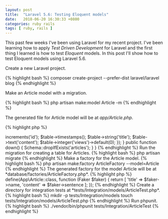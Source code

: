 ```yaml
---
layout: post
title:  "Laravel 5.6: Testing Eloquent models"
date:   2018-06-20 16:30:33 +0800
categories: ruby rails
tags: [ ruby, rails ]
---
```

This past few weeks I've been using Laravel for my recent project. I've been
learning how to apply *Test Driven Development* for Laravel and the first thing
I learned is how to test *Eloquent* models. In this post I'll show how to test
Eloquent models using Laravel 5.6.

Create a new Laravel project.

{% highlight bash %}
composer create-project --prefer-dist laravel/laravel blog
{% endhighlight %}

Make an Article model with a migration.

{% highlight bash %}
php artisan make:model Article -m
{% endhighlight %}

The generated file for Article model will be at *app/Article.php*.

{% highlight php %}
<?php
namespace App;

use Illuminate\Database\Eloquent\Model;

class Article extends Model
{
    // No implementation
}
{% endhighlight %}

The generated migration file will be at
*database/migrations/2018_06_18_065913_create_articles_table.php*.
An article table should have the columns title, content and views. The migration
should look like this:

{% highlight php %}
<?php

use Illuminate\Support\Facades\Schema;
use Illuminate\Database\Schema\Blueprint;
use Illuminate\Database\Migrations\Migration;

class CreateArticlesTable extends Migration
{
    public function up()
    {
        Schema::create('articles', function (Blueprint $table) {
            $table->increments('id');
            $table->timestamps();

            $table->string('title');
            $table->text('content');
            $table->integer('views')->default(0);
        });
    }

    public function down()
    {
        Schema::dropIfExists('articles');
    }
}
{% endhighlight %}

Run the migration for creating a table for Articles.

{% highlight bash %}
php artisan migrate
{% endhighlight %}


Make a factory for the Article model.

{% highlight bash %}
php artisan make:factory ArticleFactory --model=Article
{% endhighlight %}

The generated factory for the model Article will be at
*database/factories/ArticleFactory.php*.

{% highlight php %}
<?php

use Faker\Generator as Faker;

$factory->define(App\Article::class, function (Faker $faker) {
    return [
        'title' => $faker->name,
        'content' => $faker->sentence
    ];
});
{% endhighlight %}

Create a directory for integration tests at
*tests/Integration/models/ArticleTest.php*.

{% highlight bash %}
mkdir -p tests/Integration/models
touch tests/Integration/models/ArticleTest.php
{% endhighlight %}

Run phpunit.
{% highlight bash %}
./vendor/bin/phpunit tests/Integration/ArticleTest
{% endhighlight %}
